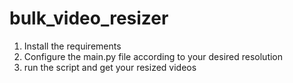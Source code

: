 # bulk_video_resizer

1. Install the requirements
2. Configure the main.py file according to your desired resolution
3. run the script and get your resized videos
